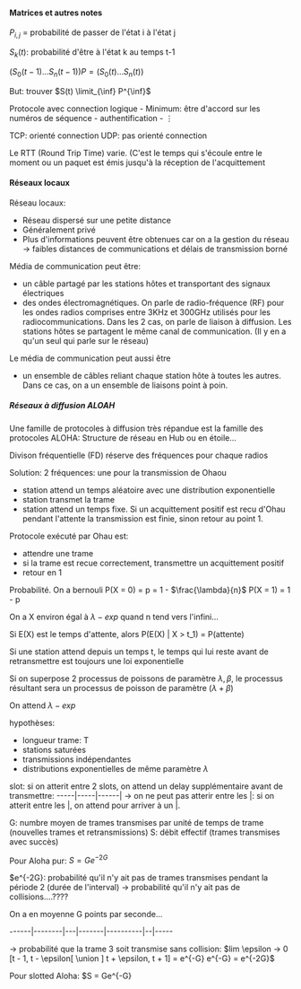 #### Matrices et autres notes

$P_{i, j}$ = probabilité de passer de l'état i à l'état j

$S_k(t)$: probabilité d'être à l'état k au temps t-1

$(S_0(t-1) \dots S_n(t-1))P = (S_0(t) \dots S_n(t))$

But: trouver $S(t) \limit_{\inf} P^{\inf}$

Protocole avec connection logique
    - Minimum: être d'accord sur les numéros de séquence
    - authentification
    - $\vdots$

TCP: orienté connection
UDP: pas orienté connection

Le RTT (Round Trip Time) varie. (C'est le temps qui s'écoule entre le moment ou un paquet est émis jusqu'à la réception de l'acquittement

#### Réseaux locaux

Réseau locaux:
- Réseau dispersé sur une petite distance
- Généralement privé
- Plus d'informations peuvent être obtenues car on a la gestion du réseau
-> faibles distances de communications et délais de transmission borné

Média de communication peut être:
- un câble partagé par les stations hôtes et transportant des signaux électriques
- des ondes électromagnétiques. On parle de radio-fréquence (RF) pour les ondes radios comprises entre 3KHz et 300GHz utilisés pour les radiocommunications.
Dans les 2 cas, on parle de liaison à diffusion. Les stations hôtes se partagent le même canal de communication. (Il y en a qu'un seul qui parle sur le réseau)

Le média de communication peut aussi être
- un ensemble de câbles reliant chaque station hôte à toutes les autres. Dans ce cas, on a un ensemble de liaisons point à poin.

##### Réseaux à diffusion ALOAH

Une famille de protocoles à diffusion très répandue est la famille des protocoles ALOHA: Structure de réseau en Hub ou en étoile...

Divison fréquentielle (FD) réserve des fréquences pour chaque radios

Solution: 2 fréquences: une pour la transmission de Ohaou

- station attend un temps aléatoire avec une distribution exponentielle
- station transmet la trame
- station attend un temps fixe. Si un acquittement positif est recu d'Ohau pendant l'attente la transmission est finie, sinon retour au point 1.

Protocole exécuté par Ohau est:
- attendre une trame
- si la trame est recue correctement, transmettre un acquittement positif
- retour en 1

Probabilité.
On a bernouli P(X = 0) = p = 1 - $\frac{\lambda}{n}$
P(X = 1) = 1 - p

On a X environ égal à $\lambda - exp$ quand n tend vers l'infini...

Si E(X) est le temps d'attente, alors P(E(X) | X > t_1) = P(attente)

Si une station attend depuis un temps t, le temps qui lui reste avant de retransmettre est toujours une loi exponentielle

Si on superpose 2 processus de poissons de paramètre $\lambda, \beta$, le processus résultant sera un processus de poisson de paramètre $(\lambda + \beta)$

On attend $\lambda - exp$

hypothèses:
- longueur trame: T
- stations saturées
- transmissions indépendantes
- distributions exponentielles de même paramètre $\lambda$

slot: si on atterit entre 2 slots, on attend un delay supplémentaire avant de transmettre:
-----|-----|------| -> on ne peut pas atterir entre les |: si on atterit entre les |, on attend pour arriver à un |.

G: numbre moyen de trames transmises par unité de temps de trame (nouvelles trames et retransmissions)
S: débit effectif (trames transmises avec succès)

Pour Aloha pur: $S = Ge^{-2G}$

$e^{-2G}: probabilité qu'il n'y ait pas de trames transmises pendant la période 2 (durée de l'interval) -> probabilité qu'il n'y ait pas de collisions....????

On a en moyenne G points par seconde...

------|--------|---|-------|----------|--|-----

-> probabilité que la trame 3 soit transmise sans collision: $lim \epsilon -> 0 [t - 1, t - \epsilon[ \union ] t + \epsilon, t + 1] = e^{-G} e^{-G} = e^{-2G}$

Pour slotted Aloha: $S = Ge^{-G}


